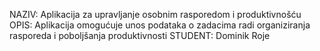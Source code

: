 NAZIV: Aplikacija za upravljanje osobnim rasporedom i produktivnošću
OPIS: Aplikacija omogućuje unos podataka o zadacima radi organiziranja rasporeda i poboljšanja produktivnosti
STUDENT: Dominik Roje
